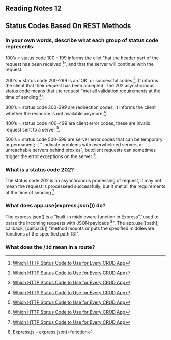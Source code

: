 ## Reading Notes 12

## Status Codes Based On REST Methods

### In your own words, describe what each group of status code represents:

100’s = status code 100 - 199 informs the cliet "hat the header part of the request has been received [^1]", and that the server will continue with the request.

200's = status code 200-299 is an 'OK' or successful codes [^1]. It informs the client that their request has been accepted. The 202 asynchronous status code means that the request "met all validation requirements at the time of sending [^1]".

300’s = status code 300-399 are redirection codes. It informs the client whether the resource is not available anymore [^1].

400’s = status code 400-499 are client error codes, these are invalid request sent to a server [^1].

500’s = status code 500-599 are server error codes that can be temporary or permanent; it " indicate problems with overwhelmed servers or unreachable servers behind proxies", butclient requests can sometimes trigger the error exceptions on the server [^1].

### What is a status code 202?

The status code 202 is an asynchronous processing of request, it may not mean the request is processeed successfully, but it met all the requirements at the time of sending [^1].

### What does app.use(express.json()) do?

The express.json() is a "built-in middleware function in Express","used to parse the incoming requests with JSON payloads [^2]". The app.use([path], callback, [callback]) "method mounts or puts the specified middleware functions at the specified path [3]".

### What does the /:id mean in a route?




[^1]: [Which HTTP Status Code to Use for Every CRUD App](https://www.moesif.com/blog/technical/api-design/Which-HTTP-Status-Code-To-Use-For-Every-CRUD-App/)
[^2]: [Express.js – express.json() function](https://www.tutorialspoint.com/express-js-express-json-function#:~:text=json()%20is%20a%20built,header%20matches%20the%20type%20option.)
[^3]: [Express.js – app.use() Method]()](https://www.tutorialspoint.com/express-js-app-use-method)

